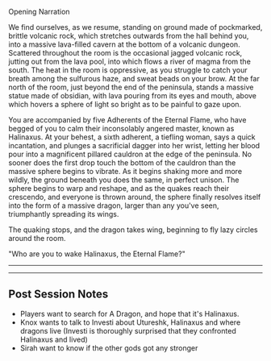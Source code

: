 Opening Narration

We find ourselves, as we resume, standing on ground made of pockmarked, brittle volcanic rock, which stretches outwards from the hall behind you, into a massive lava-filled cavern at the bottom of a volcanic dungeon. Scattered throughout the room is the occasional jagged volcanic rock, jutting out from the lava pool, into which flows a river of magma from the south. The heat in the room is oppressive, as you struggle to catch your breath among the sulfurous haze, and sweat beads on your brow. At the far north of the room, just beyond the end of the peninsula, stands a massive statue made of obsidian, with lava pouring from its eyes and mouth, above which hovers a sphere of light so bright as to be painful to gaze upon.

You are accompanied by five Adherents of the Eternal Flame, who have begged of you to calm their inconsolably angered master, known as Halinaxus. At your behest, a sixth adherent, a tiefling woman, says a quick incantation, and plunges a sacrificial dagger into her wrist, letting her blood pour into a magnificent pillared cauldron at the edge of the peninsula. No sooner does the first drop touch the bottom of the cauldron than the massive sphere begins to vibrate. As it begins shaking more and more wildly, the ground beneath you does the same, in perfect unison. The sphere begins to warp and reshape, and as the quakes reach their crescendo, and everyone is thrown around, the sphere finally resolves itself into the form of a massive dragon, larger than any you've seen, triumphantly spreading its wings.

The quaking stops, and the dragon takes wing, beginning to fly lazy circles around the room.

"Who are you to wake Halinaxus, the Eternal Flame?"

---
---

## Post Session Notes

* Players want to search for A Dragon, and hope that it's Halinaxus.
* Knox wants to talk to Investi about Utureshk, Halinaxus and where dragons live (Investi is thoroughly surprised that they confronted Halinaxus and lived)
* Sirah want to know if the other gods got any stronger